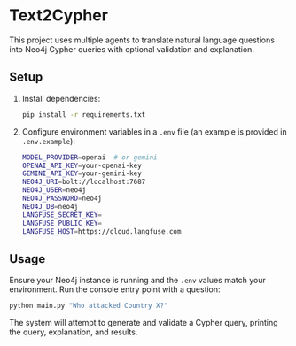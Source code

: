 # Text2Cypher

This project uses multiple agents to translate natural language questions into Neo4j Cypher queries with optional validation and explanation.

## Setup

1. Install dependencies:
   ```bash
   pip install -r requirements.txt
   ```
2. Configure environment variables in a `.env` file (an example is provided in `.env.example`):
   ```bash
   MODEL_PROVIDER=openai  # or gemini
   OPENAI_API_KEY=your-openai-key
   GEMINI_API_KEY=your-gemini-key
   NEO4J_URI=bolt://localhost:7687
   NEO4J_USER=neo4j
   NEO4J_PASSWORD=neo4j
   NEO4J_DB=neo4j
   LANGFUSE_SECRET_KEY=
   LANGFUSE_PUBLIC_KEY=
   LANGFUSE_HOST=https://cloud.langfuse.com
   ```

## Usage

Ensure your Neo4j instance is running and the `.env` values match your environment. Run the console entry point with a question:

```bash
python main.py "Who attacked Country X?"
```

The system will attempt to generate and validate a Cypher query, printing the query, explanation, and results.

